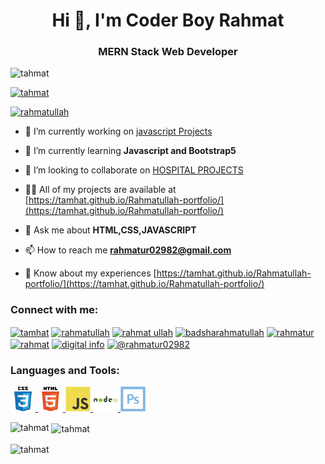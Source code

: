 <h1 align="center">Hi 👋, I'm Coder Boy Rahmat</h1>
<h3 align="center">MERN Stack Web Developer</h3>

<p align="left"> <img src="https://komarev.com/ghpvc/?username=tahmat&label=Profile%20views&color=0e75b6&style=flat" alt="tahmat" /> </p>

<p align="left"> <a href="https://github.com/ryo-ma/github-profile-trophy"><img src="https://github-profile-trophy.vercel.app/?username=tahmat" alt="tahmat" /></a> </p>

<p align="left"> <a href="https://twitter.com/rahmatullah" target="blank"><img src="https://img.shields.io/twitter/follow/rahmatullah?logo=twitter&style=for-the-badge" alt="rahmatullah" /></a> </p>

- 🔭 I’m currently working on [javascript Projects](https://tamhat.github.io/Rahmatullah-portfolio/)

- 🌱 I’m currently learning **Javascript and Bootstrap5**

- 👯 I’m looking to collaborate on [HOSPITAL PROJECTS](https://tamhat.github.io/Homework-01/)

- 👨‍💻 All of my projects are available at [https://tamhat.github.io/Rahmatullah-portfolio/](https://tamhat.github.io/Rahmatullah-portfolio/)

- 💬 Ask me about **HTML,CSS,JAVASCRIPT**

- 📫 How to reach me **rahmatur02982@gmail.com**

- 📄 Know about my experiences [https://tamhat.github.io/Rahmatullah-portfolio/](https://tamhat.github.io/Rahmatullah-portfolio/)

<h3 align="left">Connect with me:</h3>
<p align="left">
<a href="https://codepen.io/tamhat" target="blank"><img align="center" src="https://raw.githubusercontent.com/rahuldkjain/github-profile-readme-generator/master/src/images/icons/Social/codepen.svg" alt="tamhat" height="30" width="40" /></a>
<a href="https://twitter.com/rahmatullah" target="blank"><img align="center" src="https://raw.githubusercontent.com/rahuldkjain/github-profile-readme-generator/master/src/images/icons/Social/twitter.svg" alt="rahmatullah" height="30" width="40" /></a>
<a href="https://linkedin.com/in/rahmat ullah" target="blank"><img align="center" src="https://raw.githubusercontent.com/rahuldkjain/github-profile-readme-generator/master/src/images/icons/Social/linked-in-alt.svg" alt="rahmat ullah" height="30" width="40" /></a>
<a href="https://instagram.com/badsharahmatullah" target="blank"><img align="center" src="https://raw.githubusercontent.com/rahuldkjain/github-profile-readme-generator/master/src/images/icons/Social/instagram.svg" alt="badsharahmatullah" height="30" width="40" /></a>
<a href="https://dribbble.com/rahmatur" target="blank"><img align="center" src="https://raw.githubusercontent.com/rahuldkjain/github-profile-readme-generator/master/src/images/icons/Social/dribbble.svg" alt="rahmatur" height="30" width="40" /></a>
<a href="https://www.behance.net/rahmat" target="blank"><img align="center" src="https://raw.githubusercontent.com/rahuldkjain/github-profile-readme-generator/master/src/images/icons/Social/behance.svg" alt="rahmat" height="30" width="40" /></a>
<a href="https://www.youtube.com/c/digital info" target="blank"><img align="center" src="https://raw.githubusercontent.com/rahuldkjain/github-profile-readme-generator/master/src/images/icons/Social/youtube.svg" alt="digital info" height="30" width="40" /></a>
<a href="https://www.hackerrank.com/@rahmatur02982" target="blank"><img align="center" src="https://raw.githubusercontent.com/rahuldkjain/github-profile-readme-generator/master/src/images/icons/Social/hackerrank.svg" alt="@rahmatur02982" height="30" width="40" /></a>
</p>

<h3 align="left">Languages and Tools:</h3>
<p align="left"> <a href="https://www.w3schools.com/css/" target="_blank"> <img src="https://raw.githubusercontent.com/devicons/devicon/master/icons/css3/css3-original-wordmark.svg" alt="css3" width="40" height="40"/> </a> <a href="https://www.w3.org/html/" target="_blank"> <img src="https://raw.githubusercontent.com/devicons/devicon/master/icons/html5/html5-original-wordmark.svg" alt="html5" width="40" height="40"/> </a> <a href="https://developer.mozilla.org/en-US/docs/Web/JavaScript" target="_blank"> <img src="https://raw.githubusercontent.com/devicons/devicon/master/icons/javascript/javascript-original.svg" alt="javascript" width="40" height="40"/> </a> <a href="https://nodejs.org" target="_blank"> <img src="https://raw.githubusercontent.com/devicons/devicon/master/icons/nodejs/nodejs-original-wordmark.svg" alt="nodejs" width="40" height="40"/> </a> <a href="https://www.photoshop.com/en" target="_blank"> <img src="https://raw.githubusercontent.com/devicons/devicon/master/icons/photoshop/photoshop-line.svg" alt="photoshop" width="40" height="40"/> </a> </p>

<p><img align="left" src="https://github-readme-stats.vercel.app/api/top-langs?username=tahmat&show_icons=true&locale=en&layout=compact" alt="tahmat" /></p>

<p>&nbsp;<img align="center" src="https://github-readme-stats.vercel.app/api?username=tahmat&show_icons=true&locale=en" alt="tahmat" /></p>

<p><img align="center" src="https://github-readme-streak-stats.herokuapp.com/?user=tahmat&" alt="tahmat" /></p>
